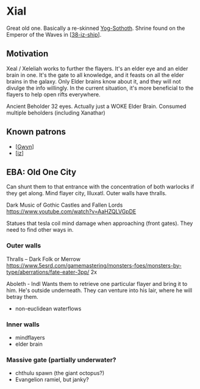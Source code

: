 # Xial

Great old one. Basically a re-skinned [Yog-Sothoth](https://lovecraft.fandom.com/wiki/Yog-Sothoth).
Shrine found on the Emperor of the Waves in [[38-iz-ship]].

## Motivation
Xeal / Xeleliah works to further the flayers. It's an elder eye and an elder brain in one. It's the gate to all knowledge, and it feasts on all the elder brains in the galaxy. Only Elder brains know about it, and they will not divulge the info willingly. In the current situation, it's more beneficial to the flayers to help open rifts everywhere.

Ancient Beholder 32 eyes. Actually just a WOKE Elder Brain.
Consumed multiple beholders (including Xanathar)

## Known patrons
- [[Gwyn]]
- [[iz]]

## EBA: Old One City
Can shunt them to that entrance with the concentration of both warlocks if they get along.
Mind flayer city, Illuxatl. Outer walls have thralls.

Dark Music of Gothic Castles and Fallen Lords
https://www.youtube.com/watch?v=AaHZQLVGpDE

Statues that tesla coil mind damage when approaching (front gates).
They need to find other ways in.

### Outer walls
Thralls – Dark Folk or Merrow
https://www.5esrd.com/gamemastering/monsters-foes/monsters-by-type/aberrations/fate-eater-3pp/ 2x

Aboleth - Indl
Wants them to retrieve one particular flayer and bring it to him. He's outside underneath. They can venture into his lair, where he will betray them.

- non-euclidean waterflows

### Inner walls
- mindflayers
- elder brain

### Massive gate (partially underwater?
- chthulu spawn (the giant octopus?)
- Evangelion ramiel, but janky?

[//begin]: # "Autogenerated link references for markdown compatibility"
[38-iz-ship]: ../recaps/38-iz-ship "38-iz-ship"
[Gwyn]: ../npcs/gwyn "Gwyn"
[iz]: ../pcs/iz "Iz"
[//end]: # "Autogenerated link references"
